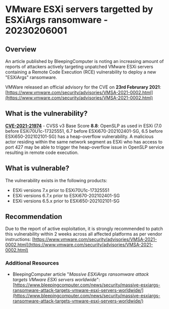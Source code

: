 # VMware ESXi servers targetted by ESXiArgs ransomware - 20230206001

## Overview

An article published by BleepingComputer is noting an increasing amount of reports of attackers actively targeting unpatched VMware ESXi servers containing a Remote Code Execution (RCE) vulnerability to deploy a new "ESXiArgs" ransomware.

VMWare released an official advisory for the CVE on **23rd Februrary 2021**: [https://www.vmware.com/security/advisories/VMSA-2021-0002.html](https://www.vmware.com/security/advisories/VMSA-2021-0002.html)

## What is the vulnerability?

[**CVE-2021-21974**](https://cve.mitre.org/cgi-bin/cvename.cgi?name=CVE-2021-21974) - CVSS v3 Base Score **8.8**: OpenSLP as used in ESXi (7.0 before ESXi70U1c-17325551, 6.7 before ESXi670-202102401-SG, 6.5 before ESXi650-202102101-SG) has a heap-overflow vulnerability. A malicious actor residing within the same network segment as ESXi who has access to port 427 may be able to trigger the heap-overflow issue in OpenSLP service resulting in remote code execution.

## What is vulnerable?

The vulnerability exists in the following products:

- ESXi versions 7.x prior to ESXi70U1c-17325551
- ESXi versions 6.7.x prior to ESXi670-202102401-SG
- ESXi versions 6.5.x prior to ESXi650-202102101-SG

## Recommendation

Due to the report of active exploitation, it is strongly recommended to patch this vulnerability within 2 weeks across all affected platforms as per vendor instructions: [https://www.vmware.com/security/advisories/VMSA-2021-0002.html](https://www.vmware.com/security/advisories/VMSA-2021-0002.html)

### Additional Resources

- BleepingComputer article "*Massive ESXiArgs ransomware attack targets VMware ESXi servers worldwide*": [https://www.bleepingcomputer.com/news/security/massive-esxiargs-ransomware-attack-targets-vmware-esxi-servers-worldwide/](https://www.bleepingcomputer.com/news/security/massive-esxiargs-ransomware-attack-targets-vmware-esxi-servers-worldwide/)

